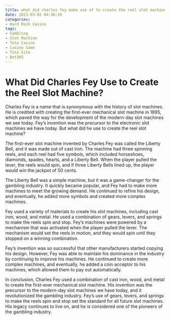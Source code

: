 ```yaml
---
title: what did charles fey make use of to create the reel slot machine 1xGAMES
date: 2023-03-02 04:36:19
categories:
- Hard Rock Casino
tags:
- Gambling
- Slot Machine
- Toto Casino
- Casino Game
- Toto Site
- Bet365
---
```

# What Did Charles Fey Use to Create the Reel Slot Machine?

Charles Fey is a name that is synonymous with the history of slot machines. He is credited with creating the first-ever mechanical slot machine in 1895, which paved the way for the development of the modern-day slot machines we see today. Fey’s invention was the precursor to the electronic slot machines we have today. But what did he use to create the reel slot machine?

The first-ever slot machine invented by Charles Fey was called the Liberty Bell, and it was made out of cast iron. The machine had three spinning reels, and each reel had five symbols, which included horseshoes, diamonds, spades, hearts, and a Liberty Bell. When the player pulled the lever, the reels would spin, and if three Liberty Bells lined up, the player would win the jackpot of 50 cents.

The Liberty Bell was a simple machine, but it was a game-changer for the gambling industry. It quickly became popular, and Fey had to make more machines to meet the growing demand. He continued to refine his design, and eventually, he added more symbols and created more complex machines.

Fey used a variety of materials to create his slot machines, including cast iron, wood, and metal. He used a combination of gears, levers, and springs to make the reels spin and stop. Fey’s machines were powered by a mechanism that was activated when the player pulled the lever. The mechanism would set the reels in motion, and they would spin until they stopped on a winning combination.

Fey’s invention was so successful that other manufacturers started copying his design. However, Fey was able to maintain his dominance in the industry by continuing to improve his machines. He continued to create more complex machines, and eventually, he added a coin acceptor to his machines, which allowed them to pay out automatically.

In conclusion, Charles Fey used a combination of cast iron, wood, and metal to create the first-ever mechanical slot machine. His invention was the precursor to the modern-day slot machines we have today, and it revolutionized the gambling industry. Fey’s use of gears, levers, and springs to make the reels spin and stop set the standard for all future slot machines. His legacy continues to live on, and he is considered one of the pioneers of the gambling industry.